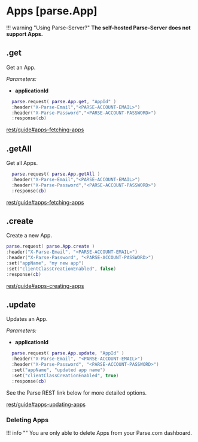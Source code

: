 <style>.codehilite{padding-bottom:6px;}</style>

# Apps [parse.App]

!!! warning "Using Parse-Server?"
    __The self-hosted Parse-Server does not support Apps.__

## .get

Get an App.

*Parameters:*

* __applicationId__

```lua
  parse.request( parse.App.get, "AppId" )
  :header("X-Parse-Email","<PARSE-ACCOUNT-EMAIL>")
  :header("X-Parse-Password","<PARSE-ACCOUNT-PASSWORD>")
  :response(cb)
```

[rest/guide#apps-fetching-apps](https://www.parse.com/docs/rest/guide#apps-fetching-apps)

## .getAll

Get all Apps.

```lua
  parse.request( parse.App.getAll )
  :header("X-Parse-Email","<PARSE-ACCOUNT-EMAIL>")
  :header("X-Parse-Password","<PARSE-ACCOUNT-PASSWORD>")
  :response(cb)
```

[rest/guide#apps-fetching-apps](https://www.parse.com/docs/rest/guide#apps-fetching-apps)

## .create

Create a new App.

```lua
parse.request( parse.App.create )
:header("X-Parse-Email", "<PARSE-ACCOUNT-EMAIL>")
:header("X-Parse-Password", "<PARSE-ACCOUNT-PASSWORD>")
:set("appName", "my new app")
:set("clientClassCreationEnabled", false)
:response(cb)
```

[rest/guide#apps-creating-apps](https://www.parse.com/docs/rest/guide#apps-creating-apps)

## .update

Updates an App.

*Parameters:*

* __applicationId__

```lua
  parse.request( parse.App.update, "AppId" )
  :header("X-Parse-Email", "<PARSE-ACCOUNT-EMAIL>")
  :header("X-Parse-Password", "<PARSE-ACCOUNT-PASSWORD>")
  :set("appName", "updated app name")
  :set("clientClassCreationEnabled", true)
  :response(cb)
```

See the Parse REST link below for more detailed options.

[rest/guide#apps-updating-apps](https://www.parse.com/docs/rest/guide#apps-updating-apps)

### Deleting Apps

!!! info ""
  You are only able to delete Apps from your Parse.com dashboard.
